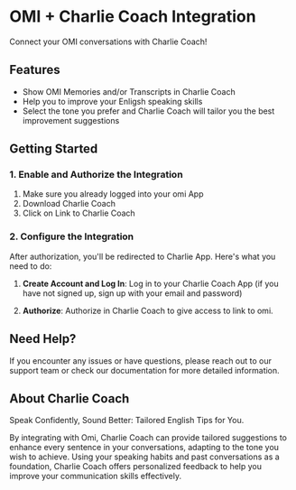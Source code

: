 # OMI + Charlie Coach Integration

Connect your OMI conversations with Charlie Coach!

## Features

- Show OMI Memories and/or Transcripts in Charlie Coach
- Help you to improve your Enligsh speaking skills
- Select the tone you prefer and Charlie Coach will tailor you the best improvement suggestions

## Getting Started

### 1. Enable and Authorize the Integration

1. Make sure you already logged into your omi App
2. Download Charlie Coach
3. Click on Link to Charlie Coach

### 2. Configure the Integration

After authorization, you'll be redirected to Charlie App. Here's what you need to do:

1. **Create Account and Log In**:
Log in to your Charlie Coach App (if you have not signed up, sign up with your email and password)

2. **Authorize**:
Authorize in Charlie Coach to give access to link to omi.

## Need Help?

If you encounter any issues or have questions, please reach out to our support team or check our documentation for more detailed information.


## About Charlie Coach

Speak Confidently, Sound Better: Tailored English Tips for You.

By integrating with Omi, Charlie Coach can provide tailored suggestions to enhance every sentence in your conversations, adapting to the tone you wish to achieve. Using your speaking habits and past conversations as a foundation, Charlie Coach offers personalized feedback to help you improve your communication skills effectively.